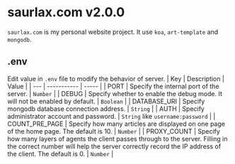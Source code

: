# saurlax.com v2.0.0
`saurlax.com` is my personal website project. It use `koa`, `art-template` and `mongodb`.

## .env
Edit value in `.env` file to modify the behavior of server.
| Key | Description | Value |
| --- | ----------- | ----- |
| PORT | Specify the internal port of the server. | `Number` |
| DEBUG | Specify whether to enable the debug mode. It will not be enabled by default. | `Boolean` |
| DATABASE_URI | Specify mongodb database connection address. | `String` |
| AUTH | Specify administrator account and password. | `String` like `username:password` |
| COUNT_PRE_PAGE | Specify how many articles are displayed on one page of the home page. The default is 10. | `Number` |
| PROXY_COUNT | Specify how many layers of agents the client passes through to the server. Filling in the correct number will help the server correctly record the IP address of the client. The default is 0. | `Number` |